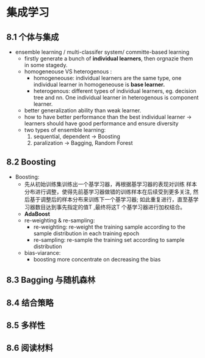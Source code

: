 # 集成学习
## 8.1 个体与集成
- ensemble learning / multi-classifer system/ committe-based learning
	- firstly generate a bunch of **individual learners**, then orgnazie them in some stagedy.
	- homogeneouse  VS heterogenous :
		- homogeneouse: individual learners are the same type, one individual learner in homogeneouse is **base learner.**
		- heterogenous: different types of individual learners, eg. decision tree and nn. One individual learner in heterogenous is component learner.
	- better generalization ability than weak learner.
	- how to have better performance than the best individual learner -> learners should have good performance and ensure diversity 
	- two types of ensemble learning:
		1.  sequential, dependent -> Boosting
		2. paralization -> Bagging, Random Forest
## 8.2 Boosting 
- Boosting:
	- 先从初始训练集训练出一个基学习器，再根据基学习器的表现对训练 样本分布进行调整，使得先前基学习器做错的训练样本在后续受到更多关注, 然后基于调整后的样本分布来训练下一个基学习器; 如此重复进行，直至基学习器数目达到事先指定的值T ,最终将这T 个基学习器进行加权结合。
	- **AdaBoost**
	- re-weighting & re-sampling:
		- re-weighting: re-weight the training sample according to the sample distribution in each training epoch
		- re-sampling: re-sample the training set according to sample distribution
	- bias-viarance:
		- boosting more concentrate on decreasing the bias
## 8.3 Bagging 与随机森林
## 8.4 结合策略
## 8.5 多样性
## 8.6 阅读材料

